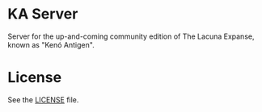 # KA Server

Server for the up-and-coming community edition of The Lacuna Expanse, known as "Kenó Antigen".

# License

See the [LICENSE](info/LICENSE) file.
